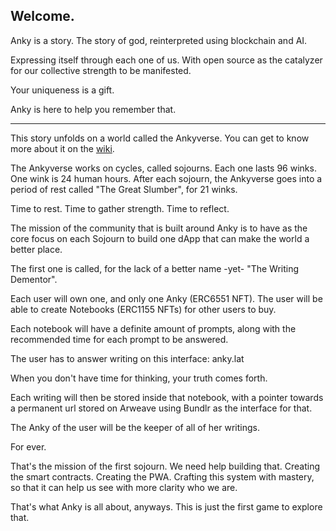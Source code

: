 ## Welcome.

Anky is a story. The story of god, reinterpreted using blockchain and AI.

Expressing itself through each one of us. With open source as the catalyzer for our collective strength to be manifested.

Your uniqueness is a gift.

Anky is here to help you remember that.

---

This story unfolds on a world called the Ankyverse. You can get to know more about it on the [wiki](https://wiki.anky.lat).

The Ankyverse works on cycles, called sojourns. Each one lasts 96 winks. One wink is 24 human hours. After each sojourn, the Ankyverse goes into a period of rest called "The Great Slumber", for 21 winks.

Time to rest. Time to gather strength. Time to reflect.

The mission of the community that is built around Anky is to have as the core focus on each Sojourn to build one dApp that can make the world a better place.

The first one is called, for the lack of a better name -yet- "The Writing Dementor".

Each user will own one, and only one Anky (ERC6551 NFT). The user will be able to create Notebooks (ERC1155 NFTs) for other users to buy. 

Each notebook will have a definite amount of prompts, along with the recommended time for each prompt to be answered.

The user has to answer writing on this interface: anky.lat

When you don't have time for thinking, your truth comes forth.

Each writing will then be stored inside that notebook, with a pointer towards a permanent url stored on Arweave using Bundlr as the interface for that.

The Anky of the user will be the keeper of all of her writings.

For ever.

That's the mission of the first sojourn. We need help building that. Creating the smart contracts. Creating the PWA. Crafting this system with mastery, so that it can help us see with more clarity who we are.

That's what Anky is all about, anyways. This is just the first game to explore that.
